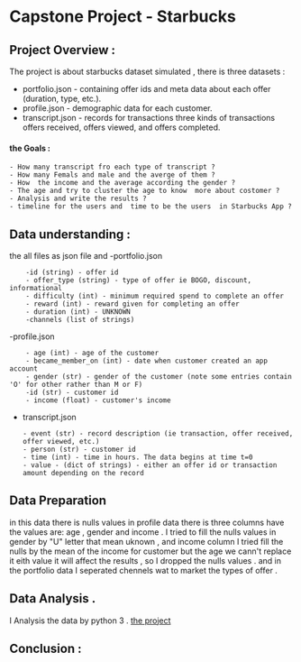 # Capstone Project - Starbucks 





## Project Overview : 
 The project is about starbucks dataset simulated , there is three datasets : 
   - portfolio.json - containing offer ids and meta data about each offer (duration, type, etc.).
   - profile.json - demographic data for each customer.
   - transcript.json - records for transactions three kinds of transactions offers received, offers viewed, and offers completed.
   ####  the Goals : 
  
    - How many transcript fro each type of transcript ? 
    - How many Femals and male and the averge of them ? 
    - How  the income and the average according the gender ? 
    - The age and try to cluster the age to know  more about costomer ? 
    - Analysis and write the results ? 
    - timeline for the users and  time to be the users  in Starbucks App ? 
    
    
    
 ## Data understanding : 
   the all files as json file and 
    -portfolio.json

        -id (string) - offer id
        - offer_type (string) - type of offer ie BOGO, discount, informational
        - difficulty (int) - minimum required spend to complete an offer
        - reward (int) - reward given for completing an offer
        - duration (int) - UNKNOWN
        -channels (list of strings)

   -profile.json

        - age (int) - age of the customer
        - became_member_on (int) - date when customer created an app account
        - gender (str) - gender of the customer (note some entries contain 'O' for other rather than M or F)
        -id (str) - customer id
        - income (float) - customer's income
        
        
  - transcript.json

        - event (str) - record description (ie transaction, offer received, offer viewed, etc.)
        - person (str) - customer id
        - time (int) - time in hours. The data begins at time t=0
        - value - (dict of strings) - either an offer id or transaction amount depending on the record
        

## Data Preparation
in this data there is nulls values in profile data there is three columns have the values are: age , gender and income . 
I tried to fill the nulls values in gender by "U" letter that mean uknown , and income column I tried fill the nulls by the mean of the income for customer but the age we cann't replace it eith value it will affect the results , so I dropped the nulls values .
and in the portfolio data I seperated chennels wat to market the types of offer .  


## Data Analysis . 
 I  Analysis the data  by python 3 . 
  [ the project ]()
  
  
## Conclusion :
  
 

    
   
   
